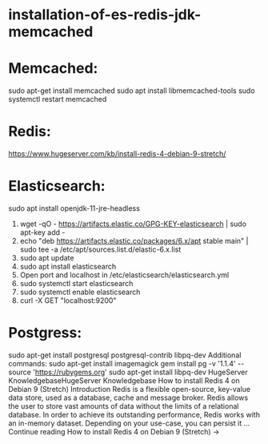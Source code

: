 # installation-of-es-redis-jdk-memcached


 # Memcached:
  sudo apt-get install memcached
  sudo apt install libmemcached-tools
  sudo systemctl restart memcached
 # Redis:
  https://www.hugeserver.com/kb/install-redis-4-debian-9-stretch/
 # Elasticsearch:
  sudo apt install openjdk-11-jre-headless
  1. wget -qO - https://artifacts.elastic.co/GPG-KEY-elasticsearch | sudo apt-key add -
  2. echo "deb https://artifacts.elastic.co/packages/6.x/apt stable main" | sudo tee -a /etc/apt/sources.list.d/elastic-6.x.list
  3. sudo apt update
  4. sudo apt install elasticsearch
  5. Open port and localhost in /etc/elasticsearch/elasticsearch.yml
  6. sudo systemctl start elasticsearch
  7. sudo systemctl enable elasticsearch
  8. curl -X GET "localhost:9200"
 # Postgress:
  sudo apt-get install postgresql postgresql-contrib libpq-dev
  Additional commands:
  sudo apt-get install imagemagick
  gem install pg -v '1.1.4' --source 'https://rubygems.org'
  sudo apt-get install libpq-dev
  HugeServer KnowledgebaseHugeServer Knowledgebase
  How to install Redis 4 on Debian 9 (Stretch)
  Introduction Redis is a flexible open-source, key-value data store, used as a database, cache and message broker. Redis allows the user to store vast amounts of data without the limits of a relational database. In order to achieve its outstanding performance, Redis works with an in-memory dataset. Depending on your use-case, you can persist it … Continue reading How to install Redis 4 on Debian 9 (Stretch) →

